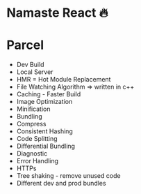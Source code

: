 # Namaste React 🔥

# Parcel

- Dev Build
- Local Server
- HMR = Hot Module Replacement
- File Watching Algorithm => written in c++
- Caching - Faster Build
- Image Optimization
- Minification
- Bundling
- Compress
- Consistent Hashing
- Code Splitting
- Differential Bundling
- Diagnostic
- Error Handling
- HTTPs
- Tree shaking - remove unused code
- Different dev and prod bundles
